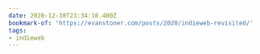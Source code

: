 ```yaml
---
date: 2020-12-30T23:34:10.400Z
bookmark-of: 'https://evanstoner.com/posts/2020/indieweb-revisited/'
tags:
- indieweb
---
```


